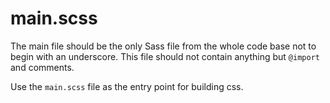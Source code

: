 # main.scss
The main file should be the only Sass file from the whole code base not to begin with an underscore. This file should not contain anything but `@import` and comments.

Use the `main.scss` file as the entry point for building css.
